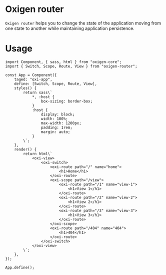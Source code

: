﻿# Oxigen router

`Oxigen router` helps you to change the state of the application moving from one state to another while maintaining application persistence.

# Usage

    import Component, { sass, html } from "oxigen-core";
	import { Switch, Scope, Route, View } from "oxigen-router";
    
	const App = Component({
		taged: "oxi-app",
		define: [Switch, Scope, Route, View],
		styles() {
			return sass\`
				*, :host {
					box-sizing: border-box;
				}
				:host {
					display: block;
					width: 100%;
					max-width: 1200px;
					padding: 1rem;
					margin: auto;
				}
			\`;
		},
		render() {
			return html\`
				<oxi-view>
					<oxi-switch>
						<oxi-route path="/" name="home">
							<h1>Home</h1>
						</oxi-route>
						<oxi-scope path="/view">
							<oxi-route path="/1" name="view-1">
								<h1>View 1</h1>
							</oxi-route>
							<oxi-route path="/2" name="view-2">
								<h1>View 2</h1>
							</oxi-route>
							<oxi-route path="/3" name="view-3">
								<h1>View 3</h1>
							</oxi-route>
						</oxi-scope>
						<oxi-route path="/404" name="404">
							<h1>404</h1>
						</oxi-route>
					</oxi-switch>
				</oxi-view>
			\`;
		},
	});
	
	App.define();

